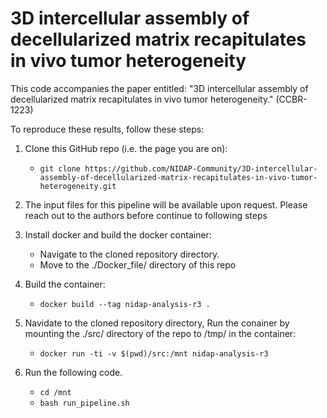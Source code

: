 # 3D intercellular assembly of decellularized matrix recapitulates in vivo tumor heterogeneity

This code accompanies the paper entitled: "3D intercellular assembly of decellularized matrix recapitulates in vivo tumor heterogeneity." (CCBR-1223)

To reproduce these results, follow these steps:

1.  Clone this GitHub repo (i.e. the page you are on):
    * ```git clone https://github.com/NIDAP-Community/3D-intercellular-assembly-of-decellularized-matrix-recapitulates-in-vivo-tumor-heterogeneity.git```

2.  The input files for this pipeline will be available upon request. Please reach out to the authors before continue to following steps

3.  Install docker and build the docker container:
    * Navigate to the cloned repository directory. 
    * Move to the ./Docker_file/ directory of this repo

4.  Build the container:
    * ```docker build --tag nidap-analysis-r3 .```

5.  Navidate to the cloned repository directory, Run the conainer by mounting the ./src/ directory of the repo to /tmp/ in the container:
    * ```docker run -ti -v $(pwd)/src:/mnt nidap-analysis-r3```
    
6.  Run the following code.
    * ```cd /mnt```
    * ```bash run_pipeline.sh```

